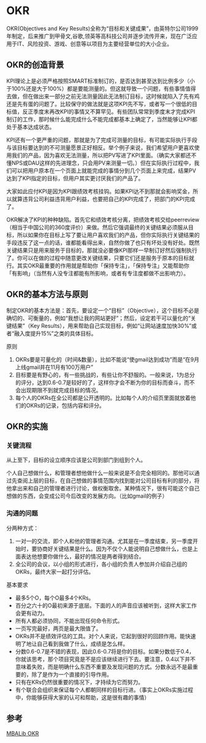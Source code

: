 # OKR
OKR(Objectives and Key Results)全称为“目标和关键成果”，由英特尔公司1999年制定，后来推广到甲骨文,谷歌,领英等高科技公司并逐步流传开来，现在广泛应用于IT、风险投资、游戏、创意等以项目为主要经营单位的大小企业。

## OKR的创造背景
KPI理论上是必须严格按照SMART标准制订的，是否达到甚至达到比例多少（小于100%还是大于100%）都是要能测量的。但这就导致一个问题，有些事情值得去做，但在做出来一部分之前无法测量因此无法制订目标，这时候就陷入了先有鸡还是先有蛋的问题了。比较保守的做法就是这项KPI先不写，或者写一个很低的目标值，反正季度末再改KPI的事情又不算罕见。有些团队常常到季度末才完成KPI制订的工作，那时候什么能完成什么不能完成都基本上确定了，当然能够让KPI都处于基本达成状态。

KPI还有一个更严重的问题，那就是为了完成可测量的目标，有可能实际执行手段与该目标要达到的不可测量愿景正好相反。举个例子来说，我们希望用户更喜欢使用我们的产品，因为喜欢无法测量，所以把PV写进了KPI里面。（确实大家都还不懂NPS或DAU这样的先进理念，只会用PV来测量一切。）但在实际执行过程中，我们可以把用户原本在一个页面上就能完成的事情分到几个页面上来完成，结果PV达到了KPI指定的目标，但用户其实更讨厌我们的产品了。

大家如此应付KPI是因为KPI跟绩效考核挂钩。如果KPI达不到那就会影响奖金，所以就算违背公司利益违背用户利益，也要把自己的KPI完成了，把部门的KPI完成了。

OKR解决了KPI的种种缺陷。首先它和绩效考核分离，把绩效考核交给peerreview（相当于中国公司的360度评价）来做。然后它强调最终的关键结果必须服从目标，所以如果你在目标上写了要让用户喜欢我们的产品，但你实际执行关键结果的手段违反了这一点的话，谁都能看得出来，自然你做了也只有坏处没有好处。既然关键结果只是用来服务于目标的，那就没必要像KPI那样一早制订好然后强制执行了。你可以在做的过程中随意更改关键结果，只要它们还是服务于原本的目标就行。其实OKR最重要的作用就是帮助你「保持专注」，「保持专注」又能帮助你「有影响」（当然有人没专注都能有所影响，或者有专注度都做不出影响力）。

## OKR的基本方法与原则
制定OKR的基本方法是：首先，要设定一个“目标”（Objective），这个目标不必是确切的、可衡量的，例如“我想让我的网站更好”；然后，设定若干可以量化的“关键结果”（Key Results），用来帮助自己实现目标，例如“让网站速度加快30%”或者“融入度提升15%”之类的具体目标。

原则

1. OKRs要是可量化的（时间&数量），比如不能说“使gmail达到成功”而是“在9月上线gmail并在11月有100万用户”
2. 目标要是有野心的，有一些挑战的，有些让你不舒服的。一般来说，1为总分的评分，达到0.6-0.7是较好的了，这样你才会不断为你的目标而奋斗，而不会出现期限不到就完成目标的情况。
3. 每个人的OKRs在全公司都是公开透明的。比如每个人的介绍页里面就放着他们的OKRs的记录，包括内容和评分。


## OKR的实施
### 关键流程

从上至下，目标的设立顺序应该是公司到部门到组到个人。

个人自己想做什么，和管理者想他做什么一般来说是不会完全相同的。那他可以通过先查阅上层的目标，在自己想做的事情范围内找到能对公司目标有利的部分，将他拿出来和自己的管理者进行讨论，做权衡取舍。某种情况下，很有可能这个自己想做的东西，会变成公司今后改变的发展方向。（比如gmail的例子）

### 沟通的问题

分两种方式：

1. 一对一的交流，即个人和他的管理者沟通。尤其是在一季度结束，另一季度开始时，要协商好关键结果是什么。因为不仅个人能说明自己想做什么，也是上面表达他想要你做什么，最好的情况是两者得到结合。
2. 全公司的会议，以小组的形式进行，各小组的负责人参加并介绍自己组的OKRs，最终大家一起打分评估。

基本要求

* 最多5个O，每个O最多4个KRs。
* 百分之六十的O最初来源于底层。下面的人的声音应该被听到，这样大家工作会更有动力。
* 所有人都必须协同，不能出现任何命令形式。
* 一页写完最好，两页是最大限值了。
* OKRs并不是绩效评估的工具。对个人来说，它起到很好的回顾作用。能快速明了地让自己看到我做了什么，成绩是怎么样。
* 分数0.6-0.7是不错的表现，因此0.6-0.7将是你的目标。如果分数低于0.4，你就该思考，那个项目究竟是不是应该继续进行下去。要注意，0.4以下并不意味着失败，而是明确什么东西不重要及发现问题的方式。分数永远不是最重要的，除了是作为一个直接的引导作用。
* 只有在KRs仍然很重要的情况下，才持续为它而努力。
* 有个联合会组织来保证每个人都朝同样的目标行进。（事实上OKRs实施过程中，你能够获得大家的认可和帮助，这是很有趣的事情）

## 参考
[MBALib OKR](https://wiki.mbalib.com/wiki/OKR)